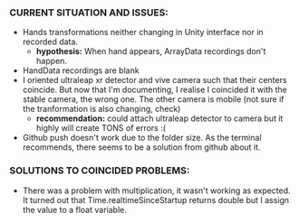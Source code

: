 ### CURRENT SITUATION AND ISSUES:
- Hands transformations neither changing in Unity interface nor in recorded data.
    - **hypothesis:** When hand appears, ArrayData recordings don't happen.
- HandData recordings are blank
- I oriented ultraleap xr detector and vive camera such that their centers coincide. But now that I'm documenting, I realise I coincided it with the stable camera, the wrong one. The other camera is mobile (not sure if the tranformation is also changing, check)
   - **recommendation:** could attach ultraleap detector to camera but it highly will create TONS of errors :(
- Github push doesn't work due to the folder size. As the terminal recommends, there seems to be a solution from github about it.


### SOLUTIONS TO COINCIDED PROBLEMS:
- There was a problem with multiplication, it wasn't working as expected. It turned out that Time.realtimeSinceStartup returns double but I assign the value to a float variable.
